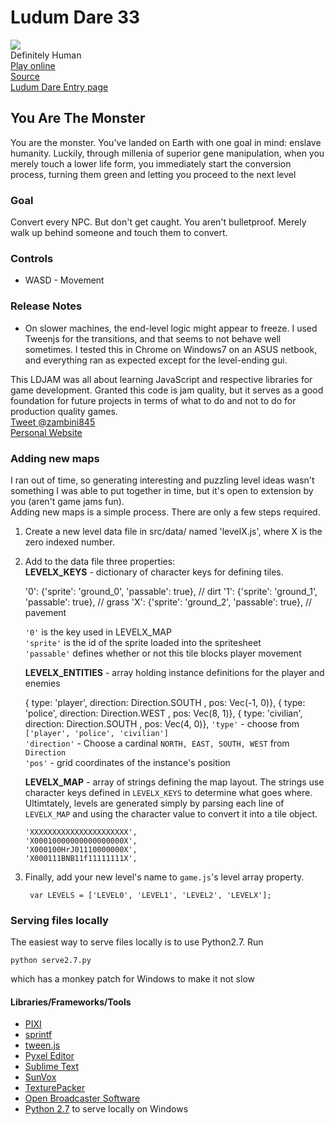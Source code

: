 # Ludum Dare 33
![][20]  
Definitely Human  
[Play online][9]  
[Source][10]  
[Ludum Dare Entry page][12]



## You Are The Monster ##
You are the monster. You've landed on Earth with one goal in mind: enslave humanity. Luckily, through millenia of superior gene manipulation, when you merely touch a lower life form, you immediately start the conversion process, turning them green and letting you proceed to the next level

### Goal ###
Convert every NPC. But don't get caught. You aren't bulletproof. Merely walk up behind someone and touch them to convert.

### Controls ###

   + WASD - Movement

### Release Notes ###

+ On slower machines, the end-level logic might appear to freeze. I used Tweenjs for the transitions, and that seems to not behave well sometimes. I tested this in Chrome on Windows7 on an ASUS netbook, and everything ran as expected except for the level-ending gui.

This LDJAM was all about learning JavaScript and respective libraries for game development. Granted this code is jam quality, but it serves as a good foundation for future projects in terms of what to do and not to do for production quality games.  
[Tweet @zambini845](https://twitter.com/zambini845)  
[Personal Website](http://randonia.com)



### Adding new maps ###

I ran out of time, so generating interesting and puzzling level ideas wasn't something I was able to put together in time, but it's open to extension by you (aren't game jams fun).  
Adding new maps is a simple process. There are only a few steps required. 

1) Create a new level data file in src/data/ named 'levelX.js', where X is the zero indexed number.  
2) Add to the data file three properties:  
   **LEVELX_KEYS** - dictionary of character keys for defining tiles.

      '0': {'sprite': 'ground_0', 'passable': true},      // dirt
      '1': {'sprite': 'ground_1', 'passable': true},      // grass
      'X': {'sprite': 'ground_2', 'passable': true},      // pavement

   `'0'` is the key used in LEVELX_MAP  
   `'sprite'` is the id of the sprite loaded into the spritesheet  
   `'passable'` defines whether or not this tile blocks player movement  

   **LEVELX_ENTITIES** - array holding instance definitions for the player and enemies

      { type: 'player',   direction: Direction.SOUTH , pos: Vec(-1, 0)},
      { type: 'police',   direction: Direction.WEST , pos: Vec(8, 1)},
      { type: 'civilian', direction: Direction.SOUTH , pos: Vec(4, 0)},
   `'type'` - choose from `['player', 'police', 'civilian']`  
   `'direction'` - Choose a cardinal `NORTH, EAST, SOUTH, WEST` from `Direction`  
   `'pos'` - grid coordinates of the instance's position
    
   **LEVELX_MAP** - array of strings defining the map layout. The strings use character keys defined in `LEVELX_KEYS` to determine what goes where. Ultimtately, levels are generated simply by parsing each  line of `LEVELX_MAP` and using the character value to convert it into a tile object.

       'XXXXXXXXXXXXXXXXXXXXXX',
       'X00010000000000000000X',
       'X000100HrJ01110000000X',
       'X000111BNB11f11111111X',
3) Finally, add your new level's name to `game.js`'s level array property.
        
        var LEVELS = ['LEVEL0', 'LEVEL1', 'LEVEL2', 'LEVELX'];


### Serving files locally ###
The easiest way to serve files locally is to use Python2.7. Run

    python serve2.7.py

which has a monkey patch for Windows to make it not slow

#### Libraries/Frameworks/Tools ####
* [PIXI][1]
* [sprintf][2]
* [tween.js][7]
* [Pyxel Editor][3]
* [Sublime Text][4]
* [SunVox][11]
* [TexturePacker][8]
* [Open Broadcaster Software][5]
* [Python 2.7][6] to serve locally on Windows


[1]: http://www.pixijs.com/
[2]: https://github.com/alexei/sprintf.js
[3]: http://pyxeledit.com/
[4]: http://www.sublimetext.com/
[5]: https://obsproject.com/
[6]: http://python.org
[7]: https://github.com/tweenjs/tween.js
[8]: https://www.codeandweb.com/texturepacker
[9]: http://randonia.com/ld33
[10]: https://github.com/randonia/ld33
[11]: www.warmplace.ru/soft/sunvox/
[12]: http://ludumdare.com/compo/ludum-dare-33/?action=preview&uid=29047

[20]: https://raw.githubusercontent.com/randonia/ld33/screenshots/screenshots/screenshot_1.PNG
[21]: https://raw.githubusercontent.com/randonia/ld33/screenshots/screenshots/screenshot_2.PNG
[22]: https://raw.githubusercontent.com/randonia/ld33/screenshots/screenshots/screenshot_3.png
